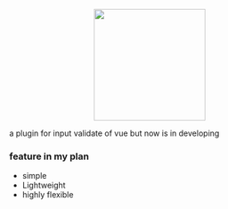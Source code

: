 
<p align="center">
  <a href="https://joinyi.github.io/v-verify/" target="_blank">
    <img width="200" src="http://owgk3x2u9.bkt.clouddn.com/v-verify.svg" />
  </a>
</p>

a plugin for input validate of vue but now is in developing

### feature in my plan
 - simple
 - Lightweight
 - highly flexible